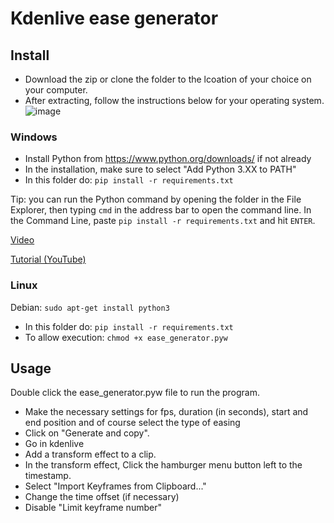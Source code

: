 # Kdenlive ease generator

## Install
* Download the zip or clone the folder to the lcoation of your choice on your computer.
* After extracting, follow the instructions below for your operating system.
![image](https://user-images.githubusercontent.com/95003834/232543469-c229a002-a6db-41ae-97d6-be9d44649748.png)

### Windows

* Install Python from https://www.python.org/downloads/ if not already
* In the installation, make sure to select "Add Python 3.XX to PATH"
* In this folder do: `pip install -r requirements.txt`

Tip: you can run the Python command by opening the folder in the File Explorer, then typing `cmd` in the address bar to open the command line.
In the Command Line, paste `pip install -r requirements.txt` and hit `ENTER`.

[Video](https://i.imgur.com/vpQiKhF.mp4)

[Tutorial (YouTube)](https://youtu.be/1c1yGZ14XYo)

### Linux

Debian: `sudo apt-get install python3`

* In this folder do: `pip install -r requirements.txt`
* To allow execution: `chmod +x ease_generator.pyw`

## Usage

Double click the ease_generator.pyw file to run the program.

* Make the necessary settings for fps, duration (in seconds), start and end position and of course select the type of easing
* Click on "Generate and copy".
* Go in kdenlive
* Add a transform effect to a clip.
* In the transform effect, Click the hamburger menu button left to the timestamp.
* Select "Import Keyframes from Clipboard..."
* Change the time offset (if necessary)
* Disable "Limit keyframe number"
